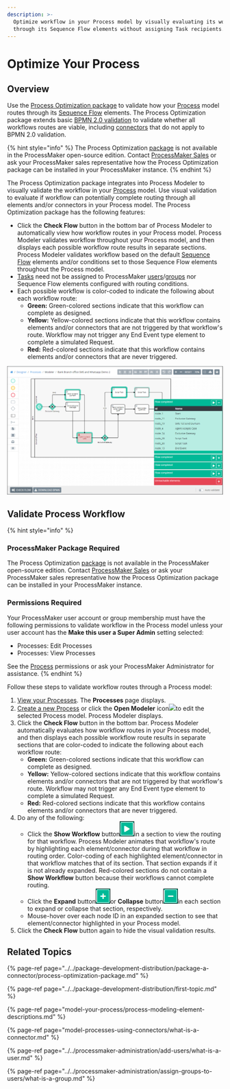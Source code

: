 ```yaml
---
description: >-
  Optimize workflow in your Process model by visually evaluating its workflow
  through its Sequence Flow elements without assigning Task recipients.
---
```


# Optimize Your Process

## Overview

Use the [Process Optimization package](../../package-development-distribution/package-a-connector/process-optimization-package.md) to validate how your [Process](../viewing-processes/what-is-a-process.md) model routes through its [Sequence Flow](model-your-process/process-modeling-element-descriptions.md#sequence-flow) elements. The Process Optimization package extends basic [BPMN 2.0 validation](validate-bpmn-2.0-compliance.md) to validate whether all workflows routes are viable, including [connectors](model-processes-using-connectors/what-is-a-connector.md) that do not apply to BPMN 2.0 validation.

{% hint style="info" %}
The Process Optimization [package](../../package-development-distribution/first-topic.md) is not available in the ProcessMaker open-source edition. Contact [ProcessMaker Sales](https://www.processmaker.com/contact/) or ask your ProcessMaker sales representative how the Process Optimization package can be installed in your ProcessMaker instance.
{% endhint %}

The Process Optimization package integrates into Process Modeler to visually validate the workflow in your [Process](../viewing-processes/what-is-a-process.md) model. Use visual validation to evaluate if workflow can potentially complete routing through all elements and/or connectors in your Process model. The Process Optimization package has the following features:

* Click the **Check Flow** button in the bottom bar of Process Modeler to automatically view how workflow routes in your Process model. Process Modeler validates workflow throughout your Process model, and then displays each possible workflow route results in separate sections. Process Modeler validates workflow based on the default [Sequence Flow](model-your-process/process-modeling-element-descriptions.md#sequence-flow) elements and/or conditions set to those Sequence Flow elements throughout the Process model.
* [Tasks](../../using-processmaker/task-management/what-is-a-task.md) need not be assigned to ProcessMaker [users](../../processmaker-administration/add-users/what-is-a-user.md)/[groups](../../processmaker-administration/assign-groups-to-users/what-is-a-group.md) nor Sequence Flow elements configured with routing conditions.
* Each possible workflow is color-coded to indicate the following about each workflow route:
  * **Green:** Green-colored sections indicate that this workflow can complete as designed.
  * **Yellow:** Yellow-colored sections indicate that this workflow contains elements and/or connectors that are not triggered by that workflow's route. Workflow may not trigger any End Event type element to complete a simulated Request.
  * **Red:** Red-colored sections indicate that this workflow contains elements and/or connectors that are never triggered.

![Evaluate how workflow routes through a Process model](../../.gitbook/assets/process-optimization-package-overview.png)

## Validate Process Workflow

{% hint style="info" %}
### ProcessMaker Package Required

The Process Optimization [package](../../package-development-distribution/first-topic.md) is not available in the ProcessMaker open-source edition. Contact [ProcessMaker Sales](https://www.processmaker.com/contact/) or ask your ProcessMaker sales representative how the Process Optimization package can be installed in your ProcessMaker instance.

### Permissions Required

Your ProcessMaker user account or group membership must have the following permissions to validate workflow in the Process model unless your user account has the **Make this user a Super Admin** setting selected:

* Processes: Edit Processes
* Processes: View Processes

See the [Process](../../processmaker-administration/permission-descriptions-for-users-and-groups.md#processes) permissions or ask your ProcessMaker Administrator for assistance.
{% endhint %}

Follow these steps to validate workflow routes through a Process model:

1. [View your Processes](../viewing-processes/view-the-list-of-processes/view-your-processes.md#view-all-active-processes). The **Processes** page displays.
2. [Create a new Process](../viewing-processes/view-the-list-of-processes/create-a-process.md) or click the **Open Modeler** icon![](../../.gitbook/assets/open-modeler-edit-icon-processes-page-processes.png)to edit the selected Process model. Process Modeler displays.
3. Click the **Check Flow** button in the bottom bar. Process Modeler automatically evaluates how workflow routes in your Process model, and then displays each possible workflow route results in separate sections that are color-coded to indicate the following about each workflow route:
   * **Green:** Green-colored sections indicate that this workflow can complete as designed.
   * **Yellow:** Yellow-colored sections indicate that this workflow contains elements and/or connectors that are not triggered by that workflow's route. Workflow may not trigger any End Event type element to complete a simulated Request.
   * **Red:** Red-colored sections indicate that this workflow contains elements and/or connectors that are never triggered.
4. Do any of the following:
   * Click the **Show Workflow** button![](../../.gitbook/assets/show-workflow-button-process-optimization-package.png)in a section to view the routing for that workflow. Process Modeler animates that workflow's route by highlighting each element/connector during that workflow in routing order. Color-coding of each highlighted element/connector in that workflow matches that of its section. That section expands if it is not already expanded. Red-colored sections do not contain a **Show Workflow** button because their workflows cannot complete routing.
   * Click the **Expand** button![](../../.gitbook/assets/expand-button-process-optimization-package.png)or **Collapse** button![](../../.gitbook/assets/collapse-button-process-optimization-package.png)in each section to expand or collapse that section, respectively.
   * Mouse-hover over each node ID in an expanded section to see that element/connector highlighted in your Process model.
5. Click the **Check Flow** button again to hide the visual validation results.

## Related Topics

{% page-ref page="../../package-development-distribution/package-a-connector/process-optimization-package.md" %}

{% page-ref page="../../package-development-distribution/first-topic.md" %}

{% page-ref page="model-your-process/process-modeling-element-descriptions.md" %}

{% page-ref page="model-processes-using-connectors/what-is-a-connector.md" %}

{% page-ref page="../../processmaker-administration/add-users/what-is-a-user.md" %}

{% page-ref page="../../processmaker-administration/assign-groups-to-users/what-is-a-group.md" %}

